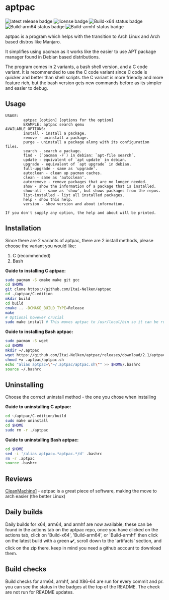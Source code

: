 # aptpac

![latest release badge](https://img.shields.io/github/v/release/Itai-Nelken/aptpac?include_prereleases&style=flat-square) ![license badge](https://img.shields.io/github/license/Itai-Nelken/aptpac?style=flat-square) ![Build-x64 status badge](https://img.shields.io/github/workflow/status/Itai-Nelken/aptpac/Build-x64?label=Build%20x64&style=flat-square) ![Build-arm64 status badge](https://img.shields.io/github/workflow/status/Itai-Nelken/aptpac/Build-arm64?label=Build%20arm64&style=flat-square) ![Build-armhf status badge](https://img.shields.io/github/workflow/status/Itai-Nelken/aptpac/Build-armhf?label=Build%20armhf&style=flat-square)


aptpac is a program which helps with the transition to Arch Linux and Arch based distros like Manjaro.

It simplifies using pacman as it works like the easier to use APT package manager found in Debian based distributions.

The program comes in 2 variants, a bash shell version, and a C code variant.
It is recommended to use the C code variant since C code is quicker and better than shell scripts. the C variant is more friendly and more feature rich, but the bash version gets new commands before as its simpler and easier to debug.

## Usage

```
USAGE:
        aptpac [option] [options for the option]
        EXAMPLE: aptpac search qemu
AVAILABLE OPTIONS:
        install - install a package.
        remove - uninstall a package.
        purge - uninstall a package along with its configuration files.
        search - search a package.
        find - (`pacman -F`) in debian: `apt-file search`.
        update - equivalent of `apt update` in debian.
        upgrade - equivalent of `apt upgrade` in debian.
        full-upgrade - same as 'upgrade'.
        autoclean - clean up pacman caches.
        clean - same as 'autoclean'.
        autoremove - remove packages that are no longer needed.
        show - show the information of a package that is installed.
        show-all - same as 'show', but shows packages from the repos.
        list-installed - list all installed packages.
        help - show this help.
        version - show version and about information.
 
If you don't supply any option, the help and about will be printed.
```

## Installation

Since there are 2 variants of aptpac, there are 2 install methods, please choose the variant you would like:

1) C (recommended)<br>
2) Bash

**Guide to installing C aptpac:**

``` bash
sudo pacman -S cmake make git gcc
cd $HOME
git clone https://github.com/Itai-Nelken/aptpac
cd ./aptpac/C-edition
mkdir build
cd build 
cmake .. -DCMAKE_BUILD_TYPE=Release
make
# Optional however crucial
sudo make install # This moves aptpac to /usr/local/bin so it can be run easily
```

**Guide to installing Bash aptpac:**

``` bash
sudo pacman -S wget
cd $HOME
mkdir ~/.aptpac
wget https://github.com/Itai-Nelken/aptpac/releases/download/2.1/aptpac.sh -O ~/.aptpac/aptpac.sh
chmod +x .aptpac/aptpac.sh
echo "alias aptpac=\"~/.aptpac/aptpac.sh\"" >> $HOME/.bashrc
source ~/.bashrc
```

## Uninstalling

Choose the correct uninstall method - the one you chose when installing

**Guide to uninstalling C aptpac:**

``` bash
cd ~/aptpac/C-edition/build
sudo make uninstall
cd $HOME
sudo rm -r ./aptpac
```

**Guide to uninstalling Bash aptpac:**

``` bash
cd $HOME
sed -i '/alias aptpac=.*aptpac.*/d' .bashrc
rm -r .aptpac
source .bashrc
```

## Reviews

<a href="https://github.com/CleanMachine1" target="_blank">CleanMachine1</a> - aptpac is a great piece of software, making the move to arch easier (the better Linux)

## Daily builds

Daily builds for x64, arm64, and armhf are now available, these can be found in the actions tab on the aptpac repo, once you have clicked on the actions tab, click on 'Build-x64', 'Build-arm64', or 'Build-armhf' then
click on the latest build with a green ✔️, scroll down to the 'artifacts' section, and click on the zip there.
keep in mind you need a github account to download them.

## Build checks

Build checks for arm64, armhf, and X86-64 are run for every commit and pr. you can see the status in the badges at the top of the README.
The check are not run for README updates.
